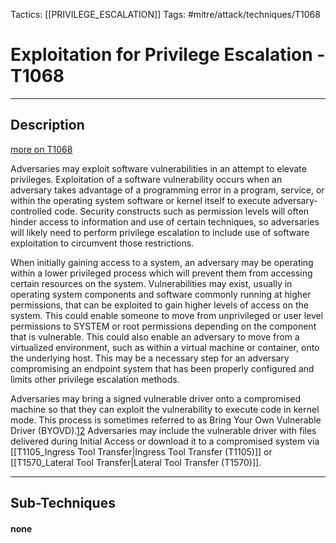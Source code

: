 Tactics: [[PRIVILEGE_ESCALATION]]
Tags: #mitre/attack/techniques/T1068  

# Exploitation for Privilege Escalation - T1068
---
## Description
[more on T1068](https://attack.mitre.org/techniques/T1068)

Adversaries may exploit software vulnerabilities in an attempt to elevate privileges. Exploitation of a software vulnerability occurs when an adversary takes advantage of a programming error in a program, service, or within the operating system software or kernel itself to execute adversary-controlled code. Security constructs such as permission levels will often hinder access to information and use of certain techniques, so adversaries will likely need to perform privilege escalation to include use of software exploitation to circumvent those restrictions.

When initially gaining access to a system, an adversary may be operating within a lower privileged process which will prevent them from accessing certain resources on the system. Vulnerabilities may exist, usually in operating system components and software commonly running at higher permissions, that can be exploited to gain higher levels of access on the system. This could enable someone to move from unprivileged or user level permissions to SYSTEM or root permissions depending on the component that is vulnerable. This could also enable an adversary to move from a virtualized environment, such as within a virtual machine or container, onto the underlying host. This may be a necessary step for an adversary compromising an endpoint system that has been properly configured and limits other privilege escalation methods.

Adversaries may bring a signed vulnerable driver onto a compromised machine so that they can exploit the vulnerability to execute code in kernel mode. This process is sometimes referred to as Bring Your Own Vulnerable Driver (BYOVD).[1](https://www.welivesecurity.com/wp-content/uploads/2020/06/ESET_InvisiMole.pdf)[2](https://unit42.paloaltonetworks.com/acidbox-rare-malware/) Adversaries may include the vulnerable driver with files delivered during Initial Access or download it to a compromised system via [[T1105_Ingress Tool Transfer|Ingress Tool Transfer (T1105)]] or [[T1570_Lateral Tool Transfer|Lateral Tool Transfer (T1570)]].

---
## Sub-Techniques

#### none